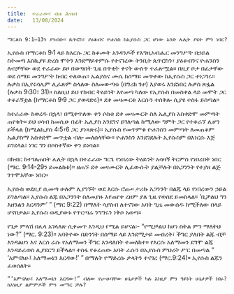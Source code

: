 ```yaml
---
title:  ተራራውና ብዙ ሕዝብ
date:   13/08/2024
---
```


`ማርቆስ 9:1–13ን ያንብቡ። ጴጥሮስ፣ ያዕቆብና ዮሐንስ ከኢየሱስ ጋር ሆነው አንድ ሌሊት ያዩት ምን ነበር?`

ኢየሱስ በማርቆስ 9፡1 ላይ ከእርሱ ጋር ከቆሙት አንዳንዶች የእግዚአብሔር መንግሥት በኃይል ስትመጣ እስኪያዩ ድረስ ሞትን እንደማይቀምሱ የተናገረው ትንቢት ጴጥሮስን፣ ያዕቆብንና ዮሐንስን ለብቻቸው ወደ ተራራው ይዞ በወጣበት ጊዜ በጥቂት ቀናት ውስጥ ተፈጽሟል። በዚያ ቦታ በፊታቸው ወደ ሰማይ መንግሥት ክብር ተለወጠ። ኤልያስና ሙሴ ከሰማይ መጥተው ከኢየሱስ ጋር ተነጋገሩ። ሉቃስ በኢየሩሳሌም ሊፈጽም ስላለው ስለመውጣቱ (በግሪክ ጉዞ) እያወሩ እንደነበር ሉቃስ ጽፏል (ሉቃስ 9፡30፣ 31)። ስለዚህ ይህ የክብር ትዕይንት እየመጣ ካለው የኢየሱስ በመስቀል ላይ መሞት ጋር ተቆራኝቷል (ከማርቆስ 9፡9 ጋር ያወዳድሩ)። ደቀ መዛሙርቱ እርሱን ተሰቅሎ ሲያዩ ተስፋ ይሰጣል።

ከተራራው ከወረዱ በኋላ፣ በሚቀጥለው ቀን ሶስቱ ደቀ መዛሙርት ስለ ኤሊያስ አስቀድሞ መምጣት ጠየቁት። ይህ ሀሳብ ከመሲሁ በፊት ኤሊያስ አንደገና ይገለጣል ከሚለው ግምት ጋር የተቆራኘ ሊሆን ይችላል (ከሚልኪያስ 4፡5፣6 ጋር ያነጻጽሩ)። ኢየሱስ የመጥምቁ ዮሐንስን መምጣት ለመጠቆም ኤልያስማ አስቀድሞ መጥቷል ብሎ መለሰላቸው። ዮሐንስን እንደገደሉት ኢየሱስም በእነርሱ እጅ ይገደላል፣ ነገር ግን በሶስተኛው ቀን ይነሳል።

በክብር ከተገለጠበት ሌሊት በኋላ በተራራው ግርጌ የነበረው ትዕይንት አሳዛኝ ትርምስ የነበረበት ነበር (ማር. 9፡14-29ን ይመልከቱ)። ዘጠኙ ደቀ መዛሙርት ሊፈውሱት ያልቻሉት በአጋንንት የተያዘ ልጅ ገጥሞአቸው ነበር።

ኢየሱስ ወደዚያ ሲመጣ ሁሉም ሊያገኙት ወደ እርሱ ሮጡ። ታሪኩ አጋንንት በልጁ ላይ የነበረውን ኃይል ይገልጣል። ኢየሱስ ልጁ በአጋንንት ስለመያዙ እየጠየቀ ረዘም ያለ ጊዜ የወሰደ ይመስላል። ‘ቢቻልህ ግን እዘንልን እርዳንም’ ” (ማር 9:22) በማለት ሳያስብ ለተናገው አባት ጊዜ መውሰዱ ከሚችለው በላይ ሆኖበታል። ኢየሱስ ወዲያውኑ የጥርጣሬ ንግግሩን ነቅሶ አወጣ። 

የጌታ ምላሽ በሌላ አገላለጽ ሲቀመጥ እንዲህ የሚል ይሆናል፡- “የሚቻልህ ከሆነ ስትል ምን ማለትህ ነው?” (ማር. 9:23)። አባትዮው በድንገት በሰማይ ላይ እንደሚታይ መብረቅ፣ ችግር ያለበት ልጁ ብቻ እንዳልሆነ እና እርሰ ራሱ የአለማመን ችግር እንዳለበት ተመለከተ። የእርሱ አለማመን ደግሞ ልጁ እንዳይፈወስ ሊያደርግ ይችላል። ተስፋ የቆረጠው አባት ራሱን በኢየሱስ ምህረት ሥር በመጣል “ ‘አምናለሁ፤ አለማመኔን እርዳው!’ ” በማለት የማይረሱ ቃላትን ተናገረ (ማር.9:24)። ኢየሱስ ልጁን ፈወሰለት።

`“‘አምናለሁ፤ አለማመኔን እርዳው!” ብለው የጮሁባቸው ሁኔታዎች ካሉ እነዚያ ምን ዓይነት ሁኔታዎች ነበሩ? ከእነዚያ ልምምዶች ምን መማር ቻሉ?`
